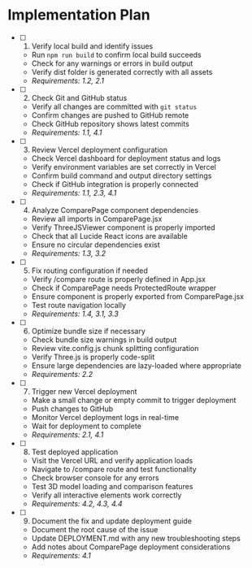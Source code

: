 # Implementation Plan

- [ ] 1. Verify local build and identify issues
  - Run `npm run build` to confirm local build succeeds
  - Check for any warnings or errors in build output
  - Verify dist folder is generated correctly with all assets
  - _Requirements: 1.2, 2.1_

- [ ] 2. Check Git and GitHub status
  - Verify all changes are committed with `git status`
  - Confirm changes are pushed to GitHub remote
  - Check GitHub repository shows latest commits
  - _Requirements: 1.1, 4.1_

- [ ] 3. Review Vercel deployment configuration
  - Check Vercel dashboard for deployment status and logs
  - Verify environment variables are set correctly in Vercel
  - Confirm build command and output directory settings
  - Check if GitHub integration is properly connected
  - _Requirements: 1.1, 2.3, 4.1_

- [ ] 4. Analyze ComparePage component dependencies
  - Review all imports in ComparePage.jsx
  - Verify ThreeJSViewer component is properly imported
  - Check that all Lucide React icons are available
  - Ensure no circular dependencies exist
  - _Requirements: 1.3, 3.2_

- [ ] 5. Fix routing configuration if needed
  - Verify /compare route is properly defined in App.jsx
  - Check if ComparePage needs ProtectedRoute wrapper
  - Ensure component is properly exported from ComparePage.jsx
  - Test route navigation locally
  - _Requirements: 1.4, 3.1, 3.3_

- [ ] 6. Optimize bundle size if necessary
  - Check bundle size warnings in build output
  - Review vite.config.js chunk splitting configuration
  - Verify Three.js is properly code-split
  - Ensure large dependencies are lazy-loaded where appropriate
  - _Requirements: 2.2_

- [ ] 7. Trigger new Vercel deployment
  - Make a small change or empty commit to trigger deployment
  - Push changes to GitHub
  - Monitor Vercel deployment logs in real-time
  - Wait for deployment to complete
  - _Requirements: 2.1, 4.1_

- [ ] 8. Test deployed application
  - Visit the Vercel URL and verify application loads
  - Navigate to /compare route and test functionality
  - Check browser console for any errors
  - Test 3D model loading and comparison features
  - Verify all interactive elements work correctly
  - _Requirements: 4.2, 4.3, 4.4_

- [ ] 9. Document the fix and update deployment guide
  - Document the root cause of the issue
  - Update DEPLOYMENT.md with any new troubleshooting steps
  - Add notes about ComparePage deployment considerations
  - _Requirements: 4.1_
